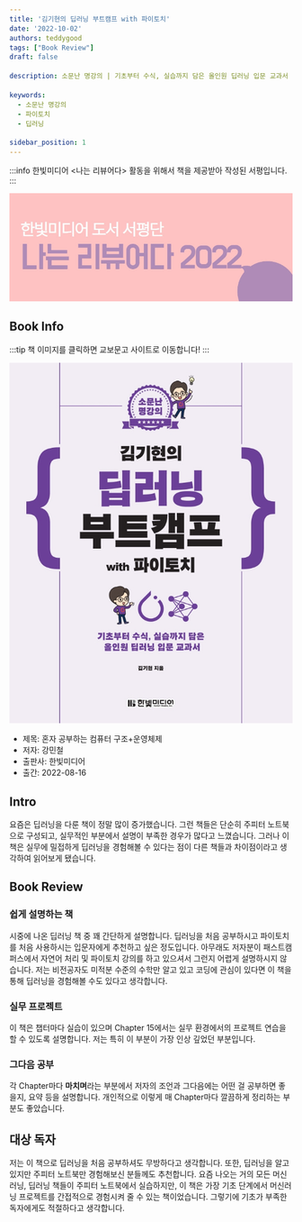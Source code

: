 ```yaml
---
title: '김기현의 딥러닝 부트캠프 with 파이토치'
date: '2022-10-02'
authors: teddygood
tags: ["Book Review"]
draft: false

description: 소문난 명강의 | 기초부터 수식, 실습까지 담은 올인원 딥러닝 입문 교과서

keywords:
  - 소문난 명강의
  - 파이토치
  - 딥러닝

sidebar_position: 1
---
```


:::info
한빛미디어 <나는 리뷰어다> 활동을 위해서 책을 제공받아 작성된 서평입니다.
:::

![나는 리뷰어다 2022](../assets/I-am-reviewer-2022.jpg)

## Book Info

:::tip
책 이미지를 클릭하면 교보문고 사이트로 이동합니다!
:::

[![책](../assets/review/deep-learning-bootcamp-with-pytorch.jpg)](https://www.kyobobook.co.kr/product/detailViewKor.laf?ejkGb=KOR&mallGb=KOR&barcode=9791169210140&orderClick=LEa&Kc=)

- 제목: 혼자 공부하는 컴퓨터 구조+운영체제
- 저자: 강민철
- 출판사: 한빛미디어
- 출간: 2022-08-16

## Intro

요즘은 딥러닝을 다룬 책이 정말 많이 증가했습니다. 그런 책들은 단순히 주피터 노트북으로 구성되고, 실무적인 부분에서 설명이 부족한 경우가 많다고 느꼈습니다. 그러나 이 책은 실무에 밀접하게 딥러닝을 경험해볼 수 있다는 점이 다른 책들과 차이점이라고 생각하여 읽어보게 됐습니다.

## Book Review

### 쉽게 설명하는 책

시중에 나온 딥러닝 책 중 꽤 간단하게 설명합니다. 딥러닝을 처음 공부하시고 파이토치를 처음 사용하시는 입문자에게 추천하고 싶은 정도입니다. 아무래도 저자분이 패스트캠퍼스에서 자연어 처리 및 파이토치 강의를 하고 있으셔서 그런지 어렵게 설명하시지 않습니다. 저는 비전공자도 미적분 수준의 수학만 알고 있고 코딩에 관심이 있다면 이 책을 통해 딥러닝을 경험해볼 수도 있다고 생각합니다.

### 실무 프로젝트

이 책은 챕터마다 실습이 있으며 Chapter 15에서는 실무 환경에서의 프로젝트 연습을 할 수 있도록 설명합니다. 저는 특히 이 부분이 가장 인상 깊었던 부분입니다.

### 그다음 공부

각 Chapter마다 **마치며**라는 부분에서 저자의 조언과 그다음에는 어떤 걸 공부하면 좋을지, 요약 등을 설명합니다. 개인적으로 이렇게 매 Chapter마다 깔끔하게 정리하는 부분도 좋았습니다.

## 대상 독자

저는 이 책으로 딥러닝을 처음 공부하셔도 무방하다고 생각합니다. 또한, 딥러닝을 알고 있지만 주피터 노트북만 경험해보신 분들께도 추천합니다. 요즘 나오는 거의 모든 머신러닝, 딥러닝 책들이 주피터 노트북에서 실습하지만, 이 책은 가장 기초 단계에서 머신러닝 프로젝트를 간접적으로 경험시켜 줄 수 있는 책이었습니다. 그렇기에 기초가 부족한 독자에게도 적절하다고 생각합니다.